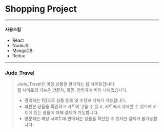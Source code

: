 # Shopping Project
 -------
#### 사용스킬
* React
* NodeJS
* MongoDB
* Redux
-------
### Jude_Travel
> Jude_Travel은 여행 상품을 판매하는 웹 사이트입니다.   
> 웹 사이트의 기능은 방문자, 회원, 관리자에 따라 나뉘었습니다.
> * 관리자는 1명으로 상품 등록 및 수정과 삭제가 가능합니다.
> * 회원은 상품을 확인하고 카트에 넣을 수 있고, 카트에서 삭제할 수 있으며 카트에 있는 상품에 대해 결제가 가능합니다.
> * 방문자는 해당 사이트에 판매되는 상품을 확인할 수 있지만 결제가 불가능합니다.
